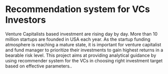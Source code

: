 # Recommendation system for VCs Investors

Venture Capitalists based investment are rising day by day. More than 10 million startups are founded in USA each year. As the startup funding atmosphere is reaching a mature state, it is important for venture capitalist and fund manager to prioritize their investments to gain highest returns in a bearable risk level. This project aims at providing analytical guidance by using recommender system for the VCs in choosing right investment target based on effective parameters..


